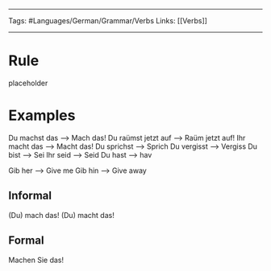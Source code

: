 ___
Tags: #Languages/German/Grammar/Verbs 
Links: [[Verbs]]
___
# Rule
placeholder
# Examples
Du machst das --> Mach das!
Du raümst jetzt auf --> Raüm jetzt auf!
Ihr macht das --> Macht das!
Du sprichst --> Sprich
Du vergisst --> Vergiss
Du bist --> Sei
Ihr seid --> Seid
Du hast --> hav

Gib her --> Give me
Gib hin --> Give away

## Informal
(Du) mach das!
(Du) macht das!

## Formal
Machen Sie das!